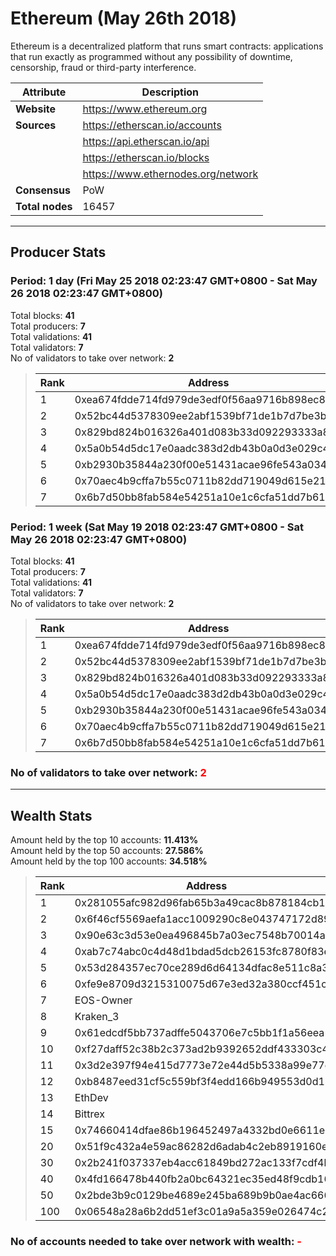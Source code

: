 # Ethereum (May 26th 2018)
Ethereum is a decentralized platform that runs smart contracts: applications that run exactly as programmed without any possibility of downtime, censorship, fraud or third-party interference.<br/>

|Attribute|Description|
|---|---|
|**Website**|https://www.ethereum.org|
|**Sources**|https://etherscan.io/accounts|
| |https://api.etherscan.io/api|
| |https://etherscan.io/blocks|
| |https://www.ethernodes.org/network|
|**Consensus**|PoW|
|**Total nodes**|16457|

---
## Producer Stats
### Period: 1 day (Fri May 25 2018 02:23:47 GMT+0800 - Sat May 26 2018 02:23:47 GMT+0800)
Total blocks: **41**<br/>
Total producers: **7**<br/>
Total validations: **41**<br/>
Total validators: **7**<br/>
No of validators to take over network: **2**<br/>
> |Rank|Address|Blocks|
> |---|---|---|
> |1|0xea674fdde714fd979de3edf0f56aa9716b898ec8|18|
> |2|0x52bc44d5378309ee2abf1539bf71de1b7d7be3b5|6|
> |3|0x829bd824b016326a401d083b33d092293333a830|5|
> |4|0x5a0b54d5dc17e0aadc383d2db43b0a0d3e029c4c|5|
> |5|0xb2930b35844a230f00e51431acae96fe543a0347|5|
> |6|0x70aec4b9cffa7b55c0711b82dd719049d615e21d|1|
> |7|0x6b7d50bb8fab584e54251a10e1c6cfa51dd7b618|1|

### Period: 1 week (Sat May 19 2018 02:23:47 GMT+0800 - Sat May 26 2018 02:23:47 GMT+0800)
Total blocks: **41**<br/>
Total producers: **7**<br/>
Total validations: **41**<br/>
Total validators: **7**<br/>
No of validators to take over network: **2**<br/>
> |Rank|Address|Blocks|
> |---|---|---|
> |1|0xea674fdde714fd979de3edf0f56aa9716b898ec8|18|
> |2|0x52bc44d5378309ee2abf1539bf71de1b7d7be3b5|6|
> |3|0x829bd824b016326a401d083b33d092293333a830|5|
> |4|0x5a0b54d5dc17e0aadc383d2db43b0a0d3e029c4c|5|
> |5|0xb2930b35844a230f00e51431acae96fe543a0347|5|
> |6|0x70aec4b9cffa7b55c0711b82dd719049d615e21d|1|
> |7|0x6b7d50bb8fab584e54251a10e1c6cfa51dd7b618|1|

### **No of validators to take over network: <span style="color:red">2</span>**

---
## Wealth Stats
Amount held by the top 10 accounts: **11.413%**<br/>
Amount held by the top 50 accounts: **27.586%**<br/>
Amount held by the top 100 accounts: **34.518%**<br/>
> |Rank|Address|Amount(%)|
> |---|---|---|
> |1|0x281055afc982d96fab65b3a49cac8b878184cb16|1.5437|
> |2|0x6f46cf5569aefa1acc1009290c8e043747172d89|1.5152|
> |3|0x90e63c3d53e0ea496845b7a03ec7548b70014a91|1.5129|
> |4|0xab7c74abc0c4d48d1bdad5dcb26153fc8780f83e|1.4048|
> |5|0x53d284357ec70ce289d6d64134dfac8e511c8a3d|1.3834|
> |6|0xfe9e8709d3215310075d67e3ed32a380ccf451c8|0.92711|
> |7|EOS-Owner|0.91955|
> |8|Kraken_3|0.80388|
> |9|0x61edcdf5bb737adffe5043706e7c5bb1f1a56eea|0.72746|
> |10|0xf27daff52c38b2c373ad2b9392652ddf433303c4|0.67507|
> |11|0x3d2e397f94e415d7773e72e44d5b5338a99e77d9|0.67481|
> |12|0xb8487eed31cf5c559bf3f4edd166b949553d0d11|0.67322|
> |13|EthDev|0.67209|
> |14|Bittrex|0.65662|
> |15|0x74660414dfae86b196452497a4332bd0e6611e82|0.59201|
> |20|0x51f9c432a4e59ac86282d6adab4c2eb8919160eb|0.53180|
> |30|0x2b241f037337eb4acc61849bd272ac133f7cdf4b|0.37928|
> |40|0x4fd166478b440fb2a0bc64321ec35ed48f9cdb16|0.28234|
> |50|0x2bde3b9c0129be4689e245ba689b9b0ae4ac666d|0.20422|
> |100|0x06548a28a6b2dd51ef3c01a9a5a359e026474c2a|0.10034|

### **No of accounts needed to take over network with wealth: <span style="color:red">-</span>**
